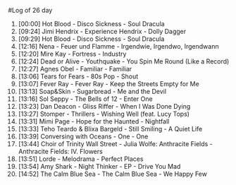#Log of 26 day

1. [00:00] Hot Blood - Disco Sickness - Soul Dracula
1. [09:24] Jimi Hendrix - Experience Hendrix - Dolly Dagger
1. [09:29] Hot Blood - Disco Sickness - Soul Dracula
1. [12:16] Nena - Feuer und Flamme - Irgendwie, Irgendwo, Irgendwann
1. [12:20] Mire Kay - Fortress - Industry
1. [12:24] Dead or Alive - Youthquake - You Spin Me Round (Like a Record)
1. [12:27] Agnes Obel - Familiar - Familiar
1. [13:06] Tears for Fears - 80s Pop - Shout
1. [13:07] Fever Ray - Fever Ray - Keep the Streets Empty for Me
1. [13:13] Soap&Skin - Sugarbread - Me and the Devil
1. [13:16] Sol Seppy - The Bells of 12 - Enter One
1. [13:23] Dan Deacon - Gliss Riffer - When I Was Done Dying
1. [13:27] Stomper - Thrillers - Wishing Well (feat. Lucy Tops)
1. [13:31] Mimi Page - Hope for the Haunted - Nightfall
1. [13:33] Teho Teardo & Blixa Bargeld - Still Smiling - A Quiet Life
1. [13:39] Conversing with Oceans - One - One
1. [13:44] Choir of Trinity Wall Street - Julia Wolfe: Anthracite Fields - Anthracite Fields: IV. Flowers
1. [13:51] Lorde - Melodrama - Perfect Places
1. [13:54] Amy Shark - Night Thinker - EP - Drive You Mad
1. [14:52] The Calm Blue Sea - The Calm Blue Sea - We Happy Few
